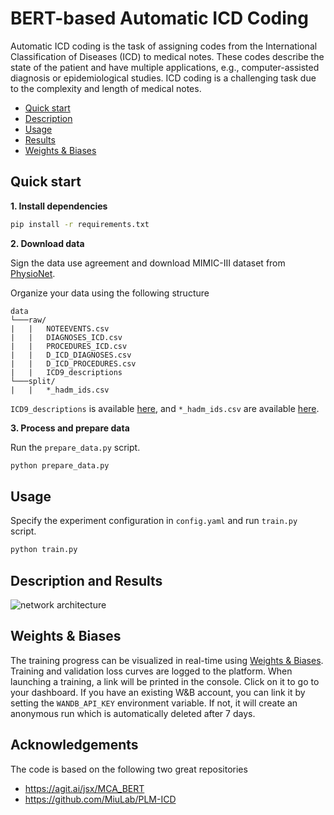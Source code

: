# BERT-based Automatic ICD Coding
Automatic ICD coding is the task of assigning codes from the International Classification of Diseases (ICD) to medical notes. These codes describe the state of the patient and have multiple applications, e.g., computer-assisted diagnosis or epidemiological studies. ICD coding is a challenging task due to the complexity and length of medical notes.

- [Quick start](#quick-start)
- [Description](#description)
- [Usage](#results)
- [Results](#report)
- [Weights & Biases](#weights--biases)

## Quick start

**1. Install dependencies**
```bash
pip install -r requirements.txt
```

**2. Download data**

Sign the data use agreement and download MIMIC-III dataset from [PhysioNet](https://mimic.physionet.org).

Organize your data using the following structure

```
data
└───raw/
|   |   NOTEEVENTS.csv
|   |   DIAGNOSES_ICD.csv
|   |   PROCEDURES_ICD.csv
|   |   D_ICD_DIAGNOSES.csv
|   |   D_ICD_PROCEDURES.csv 
|   |   ICD9_descriptions
└───split/
|   |   *_hadm_ids.csv
```

`ICD9_descriptions` is available [here](https://github.com/jamesmullenbach/caml-mimic/blob/master/mimicdata/ICD9_descriptions), and 
`*_hadm_ids.csv` are available [here](https://github.com/jamesmullenbach/caml-mimic/tree/master/mimicdata/mimic3).

**3. Process and prepare data**

Run the ```prepare_data.py``` script.
```bash
python prepare_data.py
```

## Usage

Specify the experiment configuration in ```config.yaml``` and run ```train.py``` script.
```bash
python train.py
```

## Description and Results

![network architecture](https://i.imgur.com/4cQwVpw.png)

## Weights & Biases
The training progress can be visualized in real-time using [Weights & Biases](https://wandb.ai/). Training and validation loss curves are logged to the platform.
When launching a training, a link will be printed in the console. Click on it to go to your dashboard. If you have an existing W&B account, you can link it by setting the `WANDB_API_KEY` environment variable. If not, it will create an anonymous run which is automatically deleted after 7 days.

## Acknowledgements
The code is based on the following two great repositories
- https://agit.ai/jsx/MCA_BERT
- https://github.com/MiuLab/PLM-ICD
